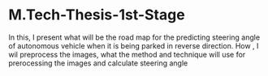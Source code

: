 # M.Tech-Thesis-1st-Stage

In this, I present what will be the road map for the predicting steering angle of autonomous vehicle when it is being parked in reverse direction.
How , I wil preprocess the images, what the method and technique will use for prerocessing the images and calculate steering angle
